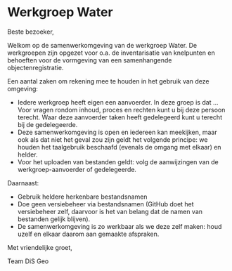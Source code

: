 # Werkgroep Water
Beste bezoeker,

Welkom op de samenwerkomgeving van de werkgroep Water. De werkgroepen zijn opgezet voor o.a. de inventarisatie van knelpunten en behoeften voor de vormgeving van een samenhangende objectenregistratie.

Een aantal zaken om rekening mee te houden in het gebruik van deze omgeving:
-	Iedere werkgroep heeft eigen een aanvoerder. In deze groep is dat ... Voor vragen rondom inhoud, proces en rechten kunt u bij deze persoon terecht. Waar deze aanvoerder taken heeft gedelegeerd kunt u terecht bij de gedelegeerde.
-	Deze samenwerkomgeving is open en iedereen kan meekijken, maar ook als dat niet het geval zou zijn geldt het volgende principe: we houden het taalgebruik beschaafd (evenals de omgang met elkaar) en helder.
-	Voor het uploaden van bestanden geldt: volg de aanwijzingen van de werkgroep-aanvoerder of gedelegeerde.

Daarnaast:
-	Gebruik heldere herkenbare bestandsnamen
-	Doe geen versiebeheer via bestandsnamen (GitHub doet het versiebeheer zelf, daarvoor is het van belang dat de namen van bestanden gelijk blijven).
-	De samenwerkomgeving is zo werkbaar als we deze zelf maken: houd uzelf en elkaar daarom aan gemaakte afspraken.

Met vriendelijke groet,

Team DiS Geo
